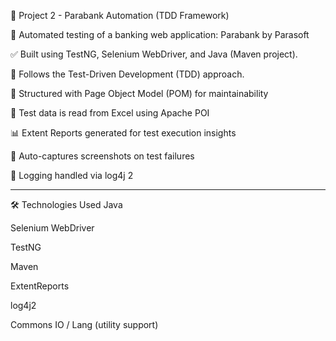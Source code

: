 🔹 Project 2 - Parabank Automation (TDD Framework)

📌 Automated testing of a banking web application: Parabank by Parasoft

✅ Built using TestNG, Selenium WebDriver, and Java (Maven project).

🧪 Follows the Test-Driven Development (TDD) approach.

📁 Structured with Page Object Model (POM) for maintainability

📖 Test data is read from Excel using Apache POI

📊 Extent Reports generated for test execution insights

📸 Auto-captures screenshots on test failures

📝 Logging handled via log4j 2

---

🛠 Technologies Used
Java

Selenium WebDriver

TestNG

Maven

ExtentReports

log4j2

Commons IO / Lang (utility support)

